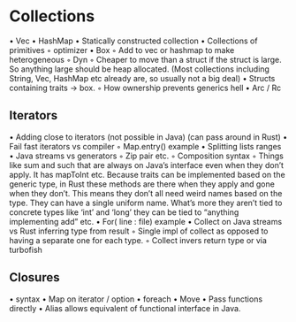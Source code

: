 # Collections
  • Vec 
  • HashMap
  • Statically constructed collection
  • Collections of primitives
    ◦ optimizer
  • Box
    ◦ Add to vec or hashmap to make heterogeneous
    ◦ Dyn
    ◦ Cheaper to move than a struct if the struct is large. So anything large should be heap allocated. (Most collections including String, Vec, HashMap etc already are, so usually not a big deal)
  • Structs containing traits -> box.
    ◦ How ownership prevents generics hell
  • Arc / Rc

## Iterators
  • Adding close to iterators (not possible in Java) (can pass around in Rust)
  • Fail fast iterators vs compiler
    ◦ Map.entry() example
  • Splitting lists ranges
  • Java streams vs generators
    ◦ Zip pair etc.
    ◦ Composition syntax
    ◦ Things like sum and such that are always on Java’s interface even when they don’t apply. It has mapToInt etc. Because traits can be implemented based on the generic type, in Rust these methods are there when they apply and gone when they don’t. This means they don’t all need weird names based on the type. They can have a single uniform name. What’s more they aren’t tied to concrete types like ‘int’ and ‘long’ they can be tied to “anything implementing add” etc. 
  • For( line : file) example
  • Collect on Java streams vs Rust inferring type from result
    ◦ Single impl of collect as opposed to having a separate one for each type.
    ◦ Collect invers return type or via turbofish

## Closures
  • syntax
  • Map on iterator / option
  • foreach
  • Move
  • Pass functions directly
  • Alias allows equivalent of functional interface in Java.

